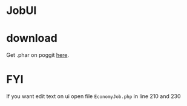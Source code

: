 # JobUI

# download
Get .phar on poggit [here](https://poggit.pmmp.io/ci/xSoapers/JobUI/~l).

# FYI

If you want edit text on ui open file `EconomyJob.php` in line 210 and 230

